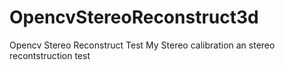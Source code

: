# OpencvStereoReconstruct3d
Opencv Stereo Reconstruct Test 
My Stereo calibration an stereo recontstruction test
